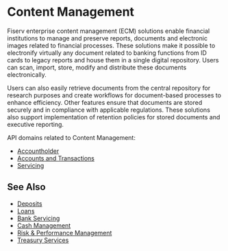 # Content Management

Fiserv enterprise content management (ECM) solutions enable financial institutions to manage and preserve reports, documents and electronic images related to financial processes. These solutions make it possible to electronify virtually any document related to banking functions from ID cards to legacy reports and house them in a single digital repository. Users can scan, import, store, modify and distribute these documents electronically. 


Users can also easily retrieve documents from the central repository for research purposes and create workflows for document-based processes to enhance efficiency. Other features ensure that documents are stored securely and in compliance with applicable regulations. These solutions also support implementation of retention policies for stored documents and executive reporting.


API domains related to Content Management: 
- [Accountholder](?path=docs/fintechs/accountholder.md "Click to open")
- [Accounts and Transactions](?path=docs/fintechs/acct-and-transactions.md "Click to open")
- [Servicing](?path=docs/fintechs/servicing.md "Click to open")


## See Also
- [Deposits](?path=docs/banks-and-CU/deposits.md "Click to open")
- [Loans](?path=docs/banks-and-CU/loans.md "Click to open")
- [Bank Servicing](?path=docs/banks-and-CU/bank-servicing.md "Click to open")
- [Cash Management](?path=docs/banks-and-CU/cash-mgt.md "Click to open")
- [Risk & Performance Management](?path=docs/banks-and-CU/riskMgt.md "Click to open")
- [Treasury Services](?path=docs/banks-and-CU/treasury-services.md "Click to open")
